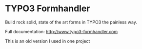 # TYPO3 Formhandler

Build rock solid, state of the art forms in TYPO3 the painless way.

Full documentation: http://www.typo3-formhandler.com

This is an old version I used in one project
